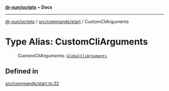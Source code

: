 [**@-xun/scripts**](../../../../README.md) • **Docs**

***

[@-xun/scripts](../../../../README.md) / [src/commands/start](../README.md) / CustomCliArguments

# Type Alias: CustomCliArguments

> **CustomCliArguments**: [`GlobalCliArguments`](../../../configure/type-aliases/GlobalCliArguments.md)

## Defined in

[src/commands/start.ts:32](https://github.com/Xunnamius/xscripts/blob/b9218ee5f94be5da6a48d961950ed32307ad7f96/src/commands/start.ts#L32)
